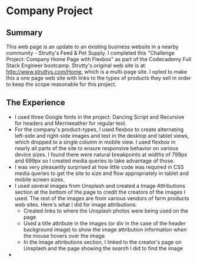 # Company Project
## Summary
This web page is an update to an existing business website in a nearby community - Strutty's Feed & Pet Supply. I completed this "Challenge Project: Company Home Page with Flexbox" as part of the Codecademy Full Stack Engineer bootcamp. Strutty's original web site is at: http://www.struttys.com/Home, which is a multi-page site. I opted to make this a one page web site with links to the types of products they sell in order to keep the scope reasonable for this project.
## The Experience
- I used three Google fonts in the project: Dancing Script and Recursive for headers and Merriweather for regular text.
- For the company's product-types, I used flexbox to create alternating left-side and right-side images and text in the desktop and tablet views, which dropped to a single column in mobile view. I used flexbox in nearly all parts of the site to ensure responsive behavior on various device sizes. I found there were natural breakpoints at widths of 799px and 699px so I created media queries to take advantage of those.
- I was very pleasantly surprised at how little code was required in CSS media queries to get the site to size and flow appropriately in tablet and mobile screen sizes.
- I used several images from Unsplash and created a Image Attributions section at the bottom of the page to credit the creators of the images I used. The rest of the images are from various vendors of farm products web sites. Here's what I did for image attributions:
    - Created links to where the Unsplash photos were being used on the page
    - Used a title attribute in the images (or div in the case of the header background image) to show the image attribution information when the mouse hovers over the image
    - In the image attributions section, I linked to the creator's page on Unsplash and the page showing the search I did to find the image
- 
